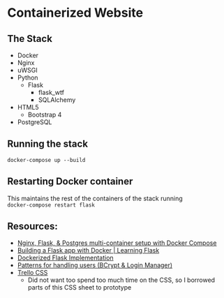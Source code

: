 # Containerized Website

## The Stack
- Docker
- Nginx
- uWSGI
- Python
  - Flask
    - flask_wtf
    - SQLAlchemy
- HTML5
  - Bootstrap 4
- PostgreSQL

## Running the stack
``docker-compose up --build``

## Restarting Docker container
This maintains the rest of the containers of the stack running  
``docker-compose restart flask``

## Resources:  
- [Nginx, Flask, & Postgres multi-container setup with Docker Compose](http://www.ameyalokare.com/docker/2017/09/20/nginx-flask-postgres-docker-compose.html)  
- [Building a Flask app with Docker | Learning Flask](https://pythonise.com/series/learning-flask/building-a-flask-app-with-docker-compose)  
- [Dockerized Flask Implementation](https://github.com/Radu-Raicea/Dockerized-Flask)
- [Patterns for handling users (BCrypt & Login Manager)](https://exploreflask.com/en/latest/users.html)
- [Trello CSS](https://codepen.io/GeorgePark/pen/bLLzJK)
	- Did not want too spend too much time on the CSS, so I borrowed parts of this CSS sheet to prototype
